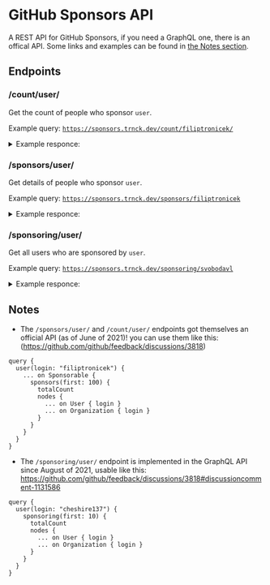 # GitHub Sponsors API
A REST API for GitHub Sponsors, if you need a GraphQL one, there is an offical API. Some links and examples can be found in [the Notes section](#notes).

## Endpoints

### /count/user/
Get the count of people who sponsor `user`.

Example query: [`https://sponsors.trnck.dev/count/filiptronicek/`](https://sponsors.trnck.dev/count/filiptronicek)

<details>
<summary>
  Example responce:
</summary>

```json
{
  "sponsors": {
    "count": 4
  }
}
```
</details>

### /sponsors/user/
Get details of people who sponsor `user`.

Example query: [`https://sponsors.trnck.dev/sponsors/filiptronicek`](https://sponsors.trnck.dev/sponsors/filiptronicek)

<details>
<summary>
  Example responce:
</summary>

```json
{
  "sponsors": [
    {
      "handle": "bdougie",
      "avatar": "https://avatars.githubusercontent.com/u/5713670?s=60&v=4",
      "profile": "https://github.com/bdougie",
      "details": {
        "login": "bdougie",
        "id": 5713670,
        "node_id": "MDQ6VXNlcjU3MTM2NzA=",
        "avatar_url": "https://avatars.githubusercontent.com/u/5713670?v=4",
        "gravatar_id": "",
        "url": "https://api.github.com/users/bdougie",
        "html_url": "https://github.com/bdougie",
        "followers_url": "https://api.github.com/users/bdougie/followers",
        "following_url": "https://api.github.com/users/bdougie/following{/other_user}",
        "gists_url": "https://api.github.com/users/bdougie/gists{/gist_id}",
        "starred_url": "https://api.github.com/users/bdougie/starred{/owner}{/repo}",
        "subscriptions_url": "https://api.github.com/users/bdougie/subscriptions",
        "organizations_url": "https://api.github.com/users/bdougie/orgs",
        "repos_url": "https://api.github.com/users/bdougie/repos",
        "events_url": "https://api.github.com/users/bdougie/events{/privacy}",
        "received_events_url": "https://api.github.com/users/bdougie/received_events",
        "type": "User",
        "site_admin": true,
        "name": "Brian Douglas",
        "company": "GitHub",
        "blog": "https://bdougie.live",
        "location": "Oakland, CA",
        "email": null,
        "hireable": null,
        "bio": "Making open-source accessible with  @open-sauced (he/him)",
        "twitter_username": "bdougieYO",
        "public_repos": 358,
        "public_gists": 28,
        "followers": 1023,
        "following": 161,
        "created_at": "2013-10-17T22:25:29Z",
        "updated_at": "2021-02-07T14:45:40Z"
      }
    },
    {
      "handle": "svobodavl",
      "avatar": "https://avatars.githubusercontent.com/u/58887042?s=60&v=4",
      "profile": "https://github.com/svobodavl",
      "details": {
        "login": "svobodavl",
        "id": 58887042,
        "node_id": "MDQ6VXNlcjU4ODg3MDQy",
        "avatar_url": "https://avatars.githubusercontent.com/u/58887042?v=4",
        "gravatar_id": "",
        "url": "https://api.github.com/users/svobodavl",
        "html_url": "https://github.com/svobodavl",
        "followers_url": "https://api.github.com/users/svobodavl/followers",
        "following_url": "https://api.github.com/users/svobodavl/following{/other_user}",
        "gists_url": "https://api.github.com/users/svobodavl/gists{/gist_id}",
        "starred_url": "https://api.github.com/users/svobodavl/starred{/owner}{/repo}",
        "subscriptions_url": "https://api.github.com/users/svobodavl/subscriptions",
        "organizations_url": "https://api.github.com/users/svobodavl/orgs",
        "repos_url": "https://api.github.com/users/svobodavl/repos",
        "events_url": "https://api.github.com/users/svobodavl/events{/privacy}",
        "received_events_url": "https://api.github.com/users/svobodavl/received_events",
        "type": "User",
        "site_admin": false,
        "name": "Vláďa Svoboda",
        "company": null,
        "blog": "vladja.itch.io/",
        "location": "Prague, Czech Republic",
        "email": null,
        "hireable": true,
        "bio": null,
        "twitter_username": "vlada_svoboda",
        "public_repos": 7,
        "public_gists": 0,
        "followers": 8,
        "following": 9,
        "created_at": "2019-12-14T16:56:34Z",
        "updated_at": "2021-02-04T15:53:59Z"
      }
    },
    {
      "handle": "kahy9",
      "avatar": "https://avatars.githubusercontent.com/u/48121432?s=60&v=4",
      "profile": "https://github.com/kahy9",
      "details": {
        "login": "kahy9",
        "id": 48121432,
        "node_id": "MDQ6VXNlcjQ4MTIxNDMy",
        "avatar_url": "https://avatars.githubusercontent.com/u/48121432?v=4",
        "gravatar_id": "",
        "url": "https://api.github.com/users/kahy9",
        "html_url": "https://github.com/kahy9",
        "followers_url": "https://api.github.com/users/kahy9/followers",
        "following_url": "https://api.github.com/users/kahy9/following{/other_user}",
        "gists_url": "https://api.github.com/users/kahy9/gists{/gist_id}",
        "starred_url": "https://api.github.com/users/kahy9/starred{/owner}{/repo}",
        "subscriptions_url": "https://api.github.com/users/kahy9/subscriptions",
        "organizations_url": "https://api.github.com/users/kahy9/orgs",
        "repos_url": "https://api.github.com/users/kahy9/repos",
        "events_url": "https://api.github.com/users/kahy9/events{/privacy}",
        "received_events_url": "https://api.github.com/users/kahy9/received_events",
        "type": "User",
        "site_admin": false,
        "name": "Josef Kahoun",
        "company": "@MicrosoftSTC",
        "blog": "",
        "location": "Czech Republic",
        "email": null,
        "hireable": null,
        "bio": null,
        "twitter_username": "kahy_dot_sh",
        "public_repos": 14,
        "public_gists": 0,
        "followers": 11,
        "following": 18,
        "created_at": "2019-03-01T09:36:36Z",
        "updated_at": "2021-02-03T19:10:30Z"
      }
    },
    {
      "handle": "kdaigle",
      "avatar": "https://avatars.githubusercontent.com/u/2501?s=60&v=4",
      "profile": "https://github.com/kdaigle",
      "details": {
        "login": "kdaigle",
        "id": 2501,
        "node_id": "MDQ6VXNlcjI1MDE=",
        "avatar_url": "https://avatars.githubusercontent.com/u/2501?v=4",
        "gravatar_id": "",
        "url": "https://api.github.com/users/kdaigle",
        "html_url": "https://github.com/kdaigle",
        "followers_url": "https://api.github.com/users/kdaigle/followers",
        "following_url": "https://api.github.com/users/kdaigle/following{/other_user}",
        "gists_url": "https://api.github.com/users/kdaigle/gists{/gist_id}",
        "starred_url": "https://api.github.com/users/kdaigle/starred{/owner}{/repo}",
        "subscriptions_url": "https://api.github.com/users/kdaigle/subscriptions",
        "organizations_url": "https://api.github.com/users/kdaigle/orgs",
        "repos_url": "https://api.github.com/users/kdaigle/repos",
        "events_url": "https://api.github.com/users/kdaigle/events{/privacy}",
        "received_events_url": "https://api.github.com/users/kdaigle/received_events",
        "type": "User",
        "site_admin": true,
        "name": "Kyle Daigle",
        "company": "@github ",
        "blog": "www.kyledaigle.com",
        "location": "Tolland, CT",
        "email": null,
        "hireable": null,
        "bio": "Senior Director, Special Projects at @github ",
        "twitter_username": "kdaigle",
        "public_repos": 67,
        "public_gists": 7,
        "followers": 385,
        "following": 6,
        "created_at": "2008-03-07T14:32:21Z",
        "updated_at": "2021-02-09T21:12:22Z"
      }
    }
  ]
}
```
</details>

### /sponsoring/user/
Get all users who are sponsored by `user`.

Example query: [`https://sponsors.trnck.dev/sponsoring/svobodavl`](https://sponsors.trnck.dev/sponsoring/svobodavl)

<details>
<summary>
  Example responce:
</summary>

```json
{
  "sponsorees": [
    {
      "handle": "filiptronicek",
      "avatar": "https://avatars.githubusercontent.com/u/29888641?s=88&u=152b134e3e6e3d003ecd55fdde31c4171144c771&v=4",
      "profile": "https://github.com/filiptronicek"
    }
  ]
}
```
</details>

## Notes
- The `/sponsors/user/` and `/count/user/` endpoints got themselves an official API (as of June of 2021)! you can use them like this: (https://github.com/github/feedback/discussions/3818)

```gql
query {
  user(login: "filiptronicek") {
    ... on Sponsorable {
      sponsors(first: 100) {
        totalCount
        nodes {
          ... on User { login }
          ... on Organization { login }
        }
      }
    }
  }
}
```
- The `/sponsoring/user/` endpoint is implemented in the GraphQL API since August of 2021, usable like this: https://github.com/github/feedback/discussions/3818#discussioncomment-1131586

```gql
query {
  user(login: "cheshire137") {
    sponsoring(first: 10) {
      totalCount
      nodes {
        ... on User { login }
        ... on Organization { login }
      }
    }
  }
}
```
